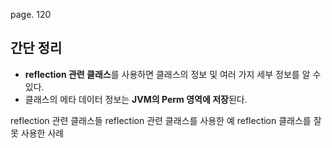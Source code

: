 page. 120
## 간단 정리
- **reflection 관련 클래스**를 사용하면 클래스의 정보 및 여러 가지 세부 정보를 알 수 있다.
- 클래스의 메타 데이터 정보는 **JVM의 Perm 영역에 저장**된다.

reflection 관련 클래스들
reflection 관련 클래스를 사용한 예
reflection 클래스를 잘못 사용한 사례